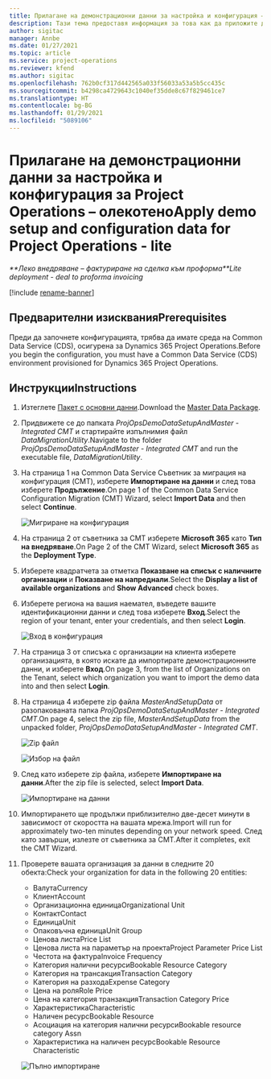 ```yaml
---
title: Прилагане на демонстрационни данни за настройка и конфигурация – олекотено
description: Тази тема предоставя информация за това как да приложите демонстрационни данни за настройка конфигурационни в Project Operations.
author: sigitac
manager: Annbe
ms.date: 01/27/2021
ms.topic: article
ms.service: project-operations
ms.reviewer: kfend
ms.author: sigitac
ms.openlocfilehash: 762b0cf317d442565a033f56033a53a5b5cc435c
ms.sourcegitcommit: b4298ca4729643c1040ef35dde8c67f829461ce7
ms.translationtype: HT
ms.contentlocale: bg-BG
ms.lasthandoff: 01/29/2021
ms.locfileid: "5089106"
---
```

# <a name="apply-demo-setup-and-configuration-data-for-project-operations---lite"></a><span data-ttu-id="a050d-103">Прилагане на демонстрационни данни за настройка и конфигурация за Project Operations – олекотено</span><span class="sxs-lookup"><span data-stu-id="a050d-103">Apply demo setup and configuration data for Project Operations - lite</span></span> 

<span data-ttu-id="a050d-104">_\*\*Леко внедряване – фактуриране на сделка към проформа_</span><span class="sxs-lookup"><span data-stu-id="a050d-104">_\*\*Lite deployment - deal to proforma invoicing_</span></span>

[!include [rename-banner](~/includes/cc-data-platform-banner.md)]

## <a name="prerequisites"></a><span data-ttu-id="a050d-105">Предварителни изисквания</span><span class="sxs-lookup"><span data-stu-id="a050d-105">Prerequisites</span></span>

<span data-ttu-id="a050d-106">Преди да започнете конфигурацията, трябва да имате среда на Common Data Service (CDS), осигурена за Dynamics 365 Project Operations.</span><span class="sxs-lookup"><span data-stu-id="a050d-106">Before you begin the configuration, you must have a Common Data Service (CDS) environment provisioned for Dynamics 365 Project Operations.</span></span>


## <a name="instructions"></a><span data-ttu-id="a050d-107">Инструкции</span><span class="sxs-lookup"><span data-stu-id="a050d-107">Instructions</span></span>

1. <span data-ttu-id="a050d-108">Изтеглете [Пакет с основни данни](https://download.microsoft.com/download/3/4/1/341bf279-a64f-4baa-af31-ce624859b518/ProjOpsSampleSetupData%20-%20CE%20only%20CMT.zip).</span><span class="sxs-lookup"><span data-stu-id="a050d-108">Download the [Master Data Package](https://download.microsoft.com/download/3/4/1/341bf279-a64f-4baa-af31-ce624859b518/ProjOpsSampleSetupData%20-%20CE%20only%20CMT.zip).</span></span> 
2. <span data-ttu-id="a050d-109">Придвижете се до папката *ProjOpsDemoDataSetupAndMaster - Integrated CMT* и стартирайте изпълнимия файл *DataMigrationUtility*.</span><span class="sxs-lookup"><span data-stu-id="a050d-109">Navigate to the folder *ProjOpsDemoDataSetupAndMaster - Integrated CMT* and run the executable file, *DataMigrationUtility*.</span></span>
3. <span data-ttu-id="a050d-110">На страница 1 на Common Data Service Съветник за миграция на конфигурация (CMT), изберете **Импортиране на данни** и след това изберете **Продължение**.</span><span class="sxs-lookup"><span data-stu-id="a050d-110">On page 1 of the Common Data Service Configuration Migration (CMT) Wizard, select **Import Data** and then select **Continue**.</span></span>

    ![Мигриране на конфигурация](./media/1ConfigurationMigration.png)

4. <span data-ttu-id="a050d-112">На страница 2 от съветника за CMT изберете **Microsoft 365** като **Тип на внедряване**.</span><span class="sxs-lookup"><span data-stu-id="a050d-112">On Page 2 of the CMT Wizard, select **Microsoft 365** as the **Deployment Type**.</span></span>
5. <span data-ttu-id="a050d-113">Изберете квадратчета за отметка **Показване на списък с наличните организации** и **Показване на напреднали**.</span><span class="sxs-lookup"><span data-stu-id="a050d-113">Select the **Display a list of available organizations** and **Show Advanced** check boxes.</span></span>
6. <span data-ttu-id="a050d-114">Изберете региона на вашия наемател, въведете вашите идентификационни данни и след това изберете **Вход**.</span><span class="sxs-lookup"><span data-stu-id="a050d-114">Select the region of your tenant, enter your credentials, and then select **Login**.</span></span>

   ![Вход в конфигурация](./media/2ConfigurationSignin.png)

7. <span data-ttu-id="a050d-116">На страница 3 от списъка с организации на клиента изберете организацията, в която искате да импортирате демонстрационните данни, и изберете **Вход**.</span><span class="sxs-lookup"><span data-stu-id="a050d-116">On page 3, from the list of Organizations on the Tenant, select which organization you want to import the demo data into and then select **Login**.</span></span>
8. <span data-ttu-id="a050d-117">На страница 4 изберете zip файла *MasterAndSetupData* от разопакованата папка *ProjOpsDemoDataSetupAndMaster - Integrated CMT*.</span><span class="sxs-lookup"><span data-stu-id="a050d-117">On page 4, select the zip file, *MasterAndSetupData* from the unpacked folder, *ProjOpsDemoDataSetupAndMaster - Integrated CMT*.</span></span>

   ![Zip файл](./media/3ZipFile.png)

   ![Избор на файл](./media/4SelectAFile.png)

9. <span data-ttu-id="a050d-120">След като изберете zip файла, изберете **Импортиране на данни**.</span><span class="sxs-lookup"><span data-stu-id="a050d-120">After the zip file is selected, select **Import Data**.</span></span>

   ![Импортиране на данни](./media/5ImportData.png)

10. <span data-ttu-id="a050d-122">Импортирането ще продължи приблизително две-десет минути в зависимост от скоростта на вашата мрежа.</span><span class="sxs-lookup"><span data-stu-id="a050d-122">Import will run for approximately two-ten minutes depending on your network speed.</span></span> <span data-ttu-id="a050d-123">След като завърши, излезте от съветника за CMT.</span><span class="sxs-lookup"><span data-stu-id="a050d-123">After it completes, exit the CMT Wizard.</span></span> 
11. <span data-ttu-id="a050d-124">Проверете вашата организация за данни в следните 20 обекта:</span><span class="sxs-lookup"><span data-stu-id="a050d-124">Check your organization for data in the following 20 entities:</span></span>

    -   <span data-ttu-id="a050d-125">Валута</span><span class="sxs-lookup"><span data-stu-id="a050d-125">Currency</span></span>
    -   <span data-ttu-id="a050d-126">Клиент</span><span class="sxs-lookup"><span data-stu-id="a050d-126">Account</span></span>
    -   <span data-ttu-id="a050d-127">Организационна единица</span><span class="sxs-lookup"><span data-stu-id="a050d-127">Organizational Unit</span></span>
    -   <span data-ttu-id="a050d-128">Контакт</span><span class="sxs-lookup"><span data-stu-id="a050d-128">Contact</span></span>
    -   <span data-ttu-id="a050d-129">Единица</span><span class="sxs-lookup"><span data-stu-id="a050d-129">Unit</span></span>
    -   <span data-ttu-id="a050d-130">Опаковъчна единица</span><span class="sxs-lookup"><span data-stu-id="a050d-130">Unit Group</span></span>
    -   <span data-ttu-id="a050d-131">Ценова листа</span><span class="sxs-lookup"><span data-stu-id="a050d-131">Price List</span></span>
    -   <span data-ttu-id="a050d-132">Ценова листа на параметър на проекта</span><span class="sxs-lookup"><span data-stu-id="a050d-132">Project Parameter Price List</span></span> 
    -   <span data-ttu-id="a050d-133">Честота на фактура</span><span class="sxs-lookup"><span data-stu-id="a050d-133">Invoice Frequency</span></span>
    -   <span data-ttu-id="a050d-134">Категория налични ресурси</span><span class="sxs-lookup"><span data-stu-id="a050d-134">Bookable Resource Category</span></span>
    -   <span data-ttu-id="a050d-135">Категория на трансакция</span><span class="sxs-lookup"><span data-stu-id="a050d-135">Transaction Category</span></span>
    -   <span data-ttu-id="a050d-136">Категория на разхода</span><span class="sxs-lookup"><span data-stu-id="a050d-136">Expense Category</span></span>
    -   <span data-ttu-id="a050d-137">Цена на роля</span><span class="sxs-lookup"><span data-stu-id="a050d-137">Role Price</span></span>
    -   <span data-ttu-id="a050d-138">Цена на категория транзакция</span><span class="sxs-lookup"><span data-stu-id="a050d-138">Transaction Category Price</span></span>
    -   <span data-ttu-id="a050d-139">Характеристика</span><span class="sxs-lookup"><span data-stu-id="a050d-139">Characteristic</span></span>
    -   <span data-ttu-id="a050d-140">Наличен ресурс</span><span class="sxs-lookup"><span data-stu-id="a050d-140">Bookable Resource</span></span>
    -   <span data-ttu-id="a050d-141">Асоциация на категория налични ресурси</span><span class="sxs-lookup"><span data-stu-id="a050d-141">Bookable resource category Assn</span></span>
    -   <span data-ttu-id="a050d-142">Характеристика на наличен ресурс</span><span class="sxs-lookup"><span data-stu-id="a050d-142">Bookable Resource Characteristic</span></span>

    ![Пълно импортиране](./media/6CompleteImport.png)
